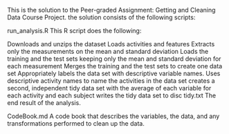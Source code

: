 This is the solution to the Peer-graded Assignment: Getting and Cleaning Data Course Project. the solution consists of the following scripts:

run_analysis.R
This R script does the following:

Downloads and unzips the dataset
Loads activities and features
Extracts only the measurements on the mean and standard deviation
Loads the training and the test sets keeping only the mean and standard deviation for each measurement
Merges the training and the test sets to create one data set
Appropriately labels the data set with descriptive variable names.
Uses descriptive activity names to name the activities in the data set
creates a second, independent tidy data set with the average of each variable for each activity and each subject
writes the tidy data set to disc
tidy.txt
The end result of the analysis.

CodeBook.md
A code book that describes the variables, the data, and any transformations performed to clean up the data.